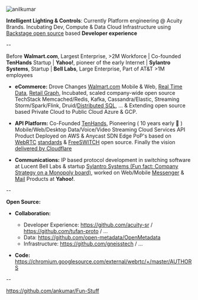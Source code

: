 ![anilkumar](https://user-images.githubusercontent.com/658791/119208479-2e801880-ba57-11eb-89ee-cb7a3a969b5e.jpg)

**Intelligent Lighting & Controls**: Currently Platform engineering @ Acuity Brands. Incubating Dev, Compute & Data Cloud Infrastructure using [Backstage open source](https://backstage.io/) based **Developer experience** 

--

Before **Walmart.com**, Largest Enterprise, >2M Workforce | Co-founded **TenHands** Startup | **Yahoo!**, pioneer of the early Internet | **Sylantro Systems**, Startup | **Bell Labs**, Large Enterprise, Part of AT&T >1M employees

- **eCommerce:** Drove Changes [Walmart.com](https://www.walmart.com/) Mobile & Web, [Real Time Data](https://www.confluent.io/blog/apache-kafka-item-setup/), [Retail Graph](https://medium.com/walmartlabs/retail-graph-walmarts-product-knowledge-graph-6ef7357963bc), Incubated, scaled company-wide open source TechStack Memcached/Redis, Kafka, Cassandra/Elastic, Streaming Storm/Spark/Flink, Druid/[Distributed SQL](https://blog.starburstdata.com/prestosql-becomes-trino), ... & Extending open source based Private Cloud to Public Cloud Azure & GCP.

- **API Platform:** Co-Founded [TenHands](https://twitter.com/an1kumar/status/277200713728274433?s=20), Pioneering ( 10 years early :thought_balloon: ) Mobile/Web/Desktop Data/Voice/Video Streaming Cloud Services API Product Deployed on AWS & Anycast SDN Edge PoP's based on [WebRTC](https://queue.acm.org/detail.cfm?id=3457587) [standards](https://twitter.com/ietf/status/1354071004058951682) & [FreeSWITCH](https://freeswitch.org/) open source. Finally the vision [delivered by Cloudflare](https://blog.cloudflare.com/announcing-our-real-time-communications-platform/) 

- **Communications:** IP based protocol development in switching software at Lucent Bell Labs & startup [Sylantro Systems (Fun fact: Company Strategy on a Monopoly board)](https://www.networkworld.com/article/2272062/broadsoft-acquires-sylantro-as-voip-market-consolidates.html), worked on Web/Mobile [Messenger](https://en.wikipedia.org/wiki/Yahoo!_Messenger) & [Mail](https://en.wikipedia.org/wiki/Yahoo!_Mail) Products at **Yahoo!**.

--

**Open Source:**
- **Collaboration:**
  - Developer Experience: https://github.com/acuity-sr / https://github.com/tufan-proto / ...
  - Data: https://github.com/open-metadata/OpenMetadata
  - Infrastructure:  https://github.com/gneisstech / ...

- **Code:** https://chromium.googlesource.com/external/webrtc/+/master/AUTHORS 
  
--

https://github.com/ankumar/Fun-Stuff 

<!--
**ankumar/ankumar** is a ✨ _special_ ✨ repository because its `README.md` (this file) appears on your GitHub profile.

Here are some ideas to get you started:

- 🔭 I’m currently working on ...
- 🌱 I’m currently learning ...
- 👯 I’m looking to collaborate on ...
- 🤔 I’m looking for help with ...
- 💬 Ask me about ...
- 📫 How to reach me: ...
- 😄 Pronouns: ...
- ⚡ Fun fact: ...
-->
